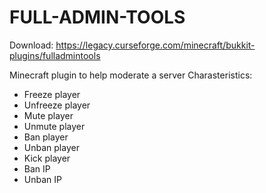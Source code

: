 # FULL-ADMIN-TOOLS

Download: https://legacy.curseforge.com/minecraft/bukkit-plugins/fulladmintools

Minecraft plugin to help moderate a server
Charasteristics:


- Freeze player
- Unfreeze player
- Mute player
- Unmute player
- Ban player
- Unban player
- Kick player
- Ban IP
- Unban IP
